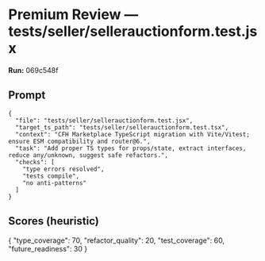 # Premium Review — tests/seller/sellerauctionform.test.jsx

**Run:** 069c548f

## Prompt

```
{
  "file": "tests/seller/sellerauctionform.test.jsx",
  "target_ts_path": "tests/seller/sellerauctionform.test.tsx",
  "context": "CFH Marketplace TypeScript migration with Vite/Vitest; ensure ESM compatibility and router@6.",
  "task": "Add proper TS types for props/state, extract interfaces, reduce any/unknown, suggest safe refactors.",
  "checks": [
    "type errors resolved",
    "tests compile",
    "no anti-patterns"
  ]
}
```

## Scores (heuristic)

{
  "type_coverage": 70,
  "refactor_quality": 20,
  "test_coverage": 60,
  "future_readiness": 30
}
